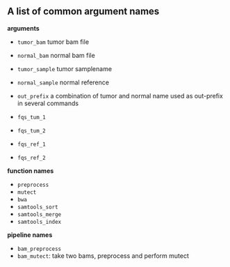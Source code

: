 ## A list of common argument names

**arguments**

- `tumor_bam` tumor bam file
- `normal_bam` normal bam file

- `tumor_sample`  tumor samplename
- `normal_sample`  normal reference

- `out_prefix`      a combination of tumor and normal name
                 used as out-prefix in several commands

- `fqs_tum_1`
- `fqs_tum_2`
- `fqs_ref_1`
- `fqs_ref_2`

**function names**

- `preprocess`
- `mutect`
- `bwa`
- `samtools_sort`
- `samtools_merge`
- `samtools_index`


**pipeline names**

- `bam_preprocess`
- `bam_mutect`: take two bams, preprocess and perform mutect
